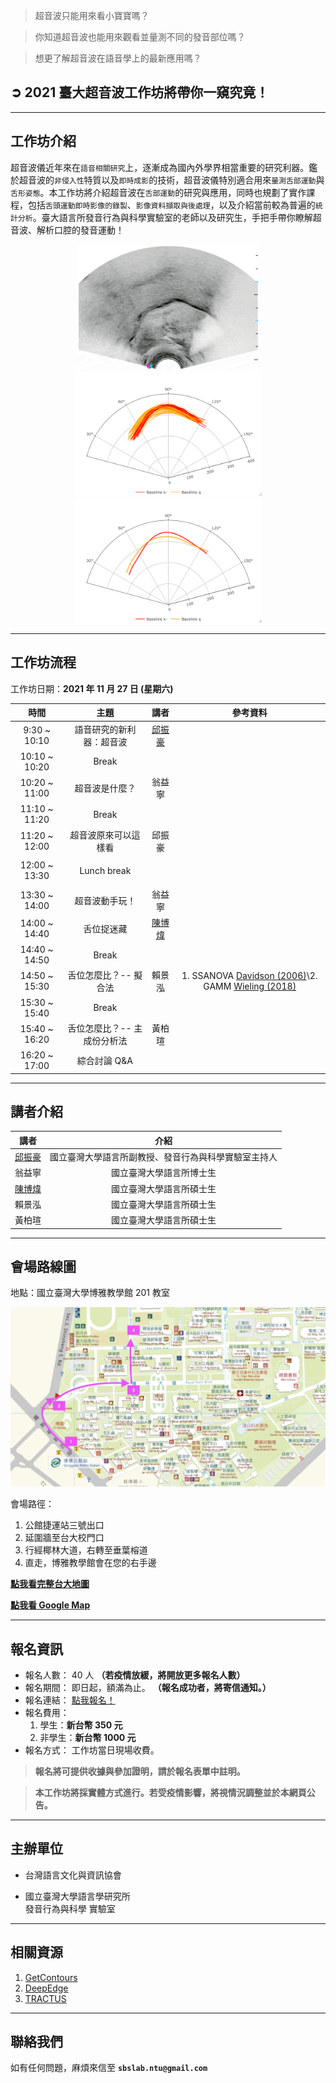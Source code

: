 > 超音波只能用來看小寶寶嗎？

> 你知道超音波也能用來觀看並量測不同的發音部位嗎？

> 想更了解超音波在語音學上的最新應用嗎？

## ➲ 2021 臺大超音波工作坊將帶你一窺究竟！

---

## **工作坊介紹**

超音波儀近年來在`語音相關研究`上，逐漸成為國內外學界相當重要的研究利器。鑑於超音波的`非侵入性`特質以及`即時成影`的技術，超音波儀特別適合用來`量測舌部運動`與`舌形姿態`。本工作坊將介紹超音波在`舌部運動`的研究與應用，同時也規劃了實作課程，包括`舌頭運動即時影像的錄製`、`影像資料擷取與後處理`，以及介紹當前較為普遍的`統計分析`。臺大語言所發音行為與科學實驗室的老師以及研究生，手把手帶你瞭解超音波、解析口腔的發音運動！

<div class='tongue-trace-wrapper' align='center'>

<img class="tongue-trace" src="./img/tongue-trace/ultrasound-optimized.gif" alt="tongue-trace" width="289"/>

<img class="tongue-trace" src="./img/tongue-trace/fig_P02_original.png" alt="tongue-trace" width="300"/>

<img class="tongue-trace" src="./img/tongue-trace/fig_P02_Baseline.png" alt="tongue-trace" width="300"/>

</div>

---

## **工作坊流程**

工作坊日期：**2021 年 11 月 27 日 (星期六)**

|     時間      |            主題             |  講者  |   參考資料    |
| :-----------: | :-------------------------: | :----: | :----: |
| 9:30 ~ 10:10  |  語音研究的新利器：超音波       | [邱振豪](https://sites.google.com/site/chiuchenhao/) |  |
| 10:10 ~ 10:20 |            Break            |        |  |
| 10:20 ~ 11:00 |       超音波是什麼？          | 翁益寧 |  |
| 11:10 ~ 11:20 |            Break            |        |  |
| 11:20 ~ 12:00 |    超音波原來可以這樣看        | 邱振豪 |  |
|               |                             |        |  |
| 12:00 ~ 13:30 |         Lunch break         |        |  |
|               |                             |        |  |
| 13:30 ~ 14:00 |       超音波動手玩！           | 翁益寧 |  |
| 14:00 ~ 14:40 |         舌位捉迷藏            | [陳博煒](https://github.com/Rayologist) |  |
| 14:40 ~ 14:50 |            Break            |        |  |
| 14:50 ~ 15:30 |    舌位怎麼比？-- 擬合法       | 賴景泓 | 1. SSANOVA [Davidson (2006)](https://asa.scitation.org/doi/abs/10.1121/1.2205133)\\2. GAMM [Wieling (2018)](https://www.sciencedirect.com/science/article/abs/pii/S0095447017301377) |
| 15:30 ~ 15:40 |            Break            |        |  |
| 15:40 ~ 16:20 | 舌位怎麼比？-- 主成份分析法     | 黃柏瑄 |  |
| 16:20 ~ 17:00 |        綜合討論 Q&A         |        |  |

---

## **講者介紹**

|  講者  |                         介紹                         |
| :----: | :--------------------------------------------------: |
| [邱振豪](https://sites.google.com/site/chiuchenhao/) | 國立臺灣大學語言所副教授、發音行為與科學實驗室主持人 |
| 翁益寧 |               國立臺灣大學語言所博士生               |
| [陳博煒](https://github.com/Rayologist) |               國立臺灣大學語言所碩士生               |
| 賴景泓 |               國立臺灣大學語言所碩士生               |
| 黃柏瑄 |               國立臺灣大學語言所碩士生               |

---

## **會場路線圖**

地點：國立臺灣大學博雅教學館 201 教室

![boya-map](./img/boya-route.jpg)

會場路徑：

1. 公館捷運站三號出口
2. 延圍牆至台大校門口
3. 行經椰林大道，右轉至垂葉榕道
4. 直走，博雅教學館會在您的右手邊

[**點我看完整台大地圖**](https://www.ntu.edu.tw/about/map/B_02_A.jpg)

[**點我看 Google Map**](https://www.google.com/maps/place/%E5%9C%8B%E7%AB%8B%E8%87%BA%E7%81%A3%E5%A4%A7%E5%AD%B8%E5%8D%9A%E9%9B%85%E6%95%99%E5%AD%B8%E9%A4%A8/@25.0188496,121.5345114,17z/data=!3m1!4b1!4m5!3m4!1s0x3442a989d9909417:0x13a8ef0043681664!8m2!3d25.0188448!4d121.5367001)

---

## **報名資訊**

- 報名人數： 40 人 **（若疫情放緩，將開放更多報名人數）**
- 報名期間： 即日起，額滿為止。 **（報名成功者，將寄信通知。）**
- 報名連結： [點我報名！](https://forms.gle/skQbgxK9bbEbMqPj6)
- 報名費用：
  1. 學生：**新台幣 350 元**
  2. 非學生：**新台幣 1000 元**
- 報名方式： 工作坊當日現場收費。

> **報名將可提供收據與參加證明，請於報名表單中註明。**

> **本工作坊將採實體方式進行。若受疫情影響，將視情況調整並於本網頁公告。**

---

## **主辦單位**

- 台灣語言文化與資訊協會

- 國立臺灣大學語言學研究所 <br/>
  發音行為與科學 實驗室

---

## **相關資源**

1. [GetContours](https://github.com/mktiede/GetContours)
2. [DeepEdge](https://github.com/WeirongChen/DeepEdge)
3. [TRACTUS](https://christophercarignan.github.io/TRACTUS/)

---

## **聯絡我們**

如有任何問題，麻煩來信至 **`sbslab.ntu@gmail.com`**

